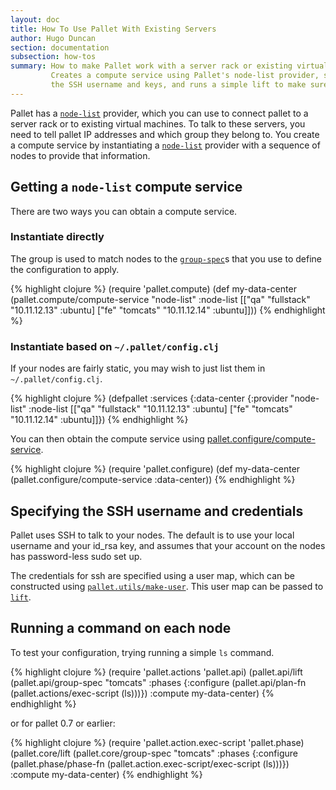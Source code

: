 ```yaml
---
layout: doc
title: How To Use Pallet With Existing Servers
author: Hugo Duncan
section: documentation
subsection: how-tos
summary: How to make Pallet work with a server rack or existing virtual machines.
         Creates a compute service using Pallet's node-list provider, specifies
         the SSH username and keys, and runs a simple lift to make sure everything works.
---
```


Pallet has a [`node-list`][node-list] provider, which you can use to connect
pallet to a server rack or to existing virtual machines. To talk to these
servers, you need to tell pallet IP addresses and which group they belong
to. You create a compute service by instantiating a [`node-list`][node-list]
provider with a sequence of nodes to provide that information.

## Getting a `node-list` compute service

There are two ways you can obtain a compute service.

### Instantiate directly

The group is used to match nodes to the [`group-spec`][node-types]s that you use
to define the configuration to apply.

{% highlight clojure %}
(require 'pallet.compute)
(def my-data-center
  (pallet.compute/compute-service
    "node-list"
     :node-list [["qa" "fullstack" "10.11.12.13" :ubuntu]
                 ["fe" "tomcats" "10.11.12.14" :ubuntu]]))
{% endhighlight %}

### Instantiate based on `~/.pallet/config.clj`

If your nodes are fairly static, you may wish to just list them in
`~/.pallet/config.clj`.

{% highlight clojure %}
(defpallet
  :services
  {:data-center {:provider "node-list"
                 :node-list [["qa" "fullstack" "10.11.12.13" :ubuntu]
                             ["fe" "tomcats" "10.11.12.14" :ubuntu]]})
{% endhighlight %}

You can then obtain the compute service using
[pallet.configure/compute-service][compute-service].

{% highlight clojure %}
(require 'pallet.configure)
(def my-data-center
  (pallet.configure/compute-service :data-center))
{% endhighlight %}

## Specifying the SSH username and credentials

Pallet uses SSH to talk to your nodes. The default is to use your local username
and your id_rsa key, and assumes that your account on the nodes has
password-less sudo set up.

The credentials for ssh are specified using a user map, which can be constructed
using [`pallet.utils/make-user`][node-push]. This user map can be passed to
[`lift`][operations].

## Running a command on each node

To test your configuration, trying running a simple `ls` command.

{% highlight clojure %}
(require 'pallet.actions 'pallet.api)
(pallet.api/lift
 (pallet.api/group-spec
  "tomcats"
  :phases {:configure (pallet.api/plan-fn
                       (pallet.actions/exec-script (ls)))})
 :compute my-data-center)
{% endhighlight %}

or for pallet 0.7 or earlier:

{% highlight clojure %}
(require 'pallet.action.exec-script 'pallet.phase)
(pallet.core/lift
 (pallet.core/group-spec
  "tomcats"
  :phases {:configure (pallet.phase/phase-fn
                       (pallet.action.exec-script/exec-script (ls)))})
 :compute my-data-center)
{% endhighlight %}

[node-types]: http://palletops.com/doc/reference/node-types "Defining server and group-specs"
[node-push]: http://palletops.com/doc/reference/node-push "Configuring SSH credentials"
[operations]: http://palletops.com/doc/reference/operations "Lift and Converge"
[node-list]: http://palletops.com/pallet/api/0.6/pallet.compute.node-list.html "node-list API"
[compute-service]: http://palletops.com/pallet/api/0.6/pallet.configure.html#var-compute-service "pallet.configure/compute-service API doc"

